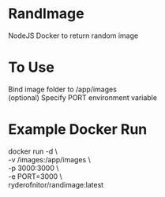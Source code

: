 # RandImage
NodeJS Docker to return random image

# To Use
Bind image folder to /app/images \
(optional) Specify PORT environment variable

# Example Docker Run
docker run -d \\ \
-v /images:/app/images \\ \
-p 3000:3000 \\ \
-e PORT=3000 \\ \
ryderofnitor/randimage:latest

